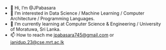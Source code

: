 - 👋 Hi, I’m @JPabasara
- 👀 I’m interested in Data Science / Machine Learning / Computer Architecture / Programming Languages.
- 🌱 I’m currently learning at Computer Science & Engineering / University of Moratuwa, Sri Lanka.
- 📫 How to reach me jpabasara745@gmail.com or janidup.23@cse.mrt.ac.lk


<!---
JPabasara/JPabasara is a ✨ special ✨ repository because its `README.md` (this file) appears on your GitHub profile.
You can click the Preview link to take a look at your changes.
--->
